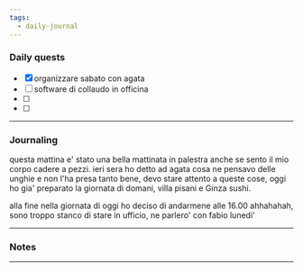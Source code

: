 ```yaml
---
tags:
  - daily-journal
---
```

### Daily quests
- [x] organizzare sabato con agata
- [ ] software di collaudo in officina
- [ ] 
- [ ] 

---
### Journaling
questa mattina e' stato una bella mattinata in palestra anche se sento il mio corpo cadere a pezzi.
ieri sera ho detto ad agata cosa ne pensavo delle unghie e non l'ha presa tanto bene, devo stare attento a queste cose, oggi ho gia' preparato la giornata di domani, villa pisani e Ginza sushi.

alla fine nella giornata di oggi ho deciso di andarmene alle 16.00 ahhahahah, sono troppo stanco di stare in ufficio, ne parlero' con fabio lunedi'


---
### Notes


---